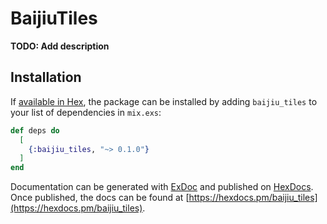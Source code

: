 # BaijiuTiles

**TODO: Add description**

## Installation

If [available in Hex](https://hex.pm/docs/publish), the package can be installed
by adding `baijiu_tiles` to your list of dependencies in `mix.exs`:

```elixir
def deps do
  [
    {:baijiu_tiles, "~> 0.1.0"}
  ]
end
```

Documentation can be generated with [ExDoc](https://github.com/elixir-lang/ex_doc)
and published on [HexDocs](https://hexdocs.pm). Once published, the docs can
be found at [https://hexdocs.pm/baijiu_tiles](https://hexdocs.pm/baijiu_tiles).

